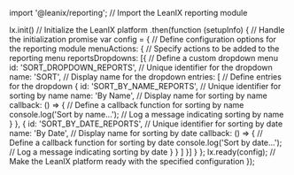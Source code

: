 import '@leanix/reporting'; // Import the LeanIX reporting module

lx.init() // Initialize the LeanIX platform
.then(function (setupInfo) { // Handle the initialization promise
  var config = { // Define configuration options for the reporting module
    menuActions: { // Specify actions to be added to the reporting menu
      reportsDropdowns: [{ // Define a custom dropdown menu
        id: 'SORT_DROPDOWN_REPORTS', // Unique identifier for the dropdown
        name: 'SORT', // Display name for the dropdown
        entries: [ // Define entries for the dropdown
          {
            id: 'SORT_BY_NAME_REPORTS', // Unique identifier for sorting by name
            name: 'By Name', // Display name for sorting by name
            callback: () => { // Define a callback function for sorting by name
              console.log('Sort by name...'); // Log a message indicating sorting by name
            }
          },
          {
            id: 'SORT_BY_DATE_REPORTS', // Unique identifier for sorting by date
            name: 'By Date', // Display name for sorting by date
            callback: () => { // Define a callback function for sorting by date
              console.log('Sort by date...'); // Log a message indicating sorting by date
            }
          }
        ]
      }]
    }
  };
  lx.ready(config); // Make the LeanIX platform ready with the specified configuration
});